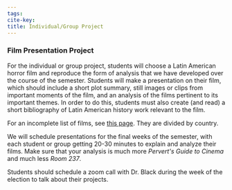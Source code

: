```yaml
---
tags: 
cite-key: 
title: Individual/Group Project
---
```


### Film Presentation Project

For the individual or group project, students will choose a Latin American horror film and reproduce the form of analysis that we have developed over the course of the semester. Students will make a presentation on their film, which should include a short plot summary, still images or clips from important moments of the film, and an analysis of the films pertinent to its important themes. In order to do this, students must also create (and read) a short bibliography of Latin American history work relevant to the film.

For an incomplete list of films, see [this page](https://chadblack.net/2024Film/resources/films/). They are divided by country.

We will schedule presentations for the final weeks of the semester, with each student or group getting 20-30 minutes to explain and analyze their films. Make sure that your analysis is much more *Pervert's Guide to Cinema* and much less *Room 237*. 

Students should schedule a zoom call with Dr. Black during the week of the election to talk about their projects. 



